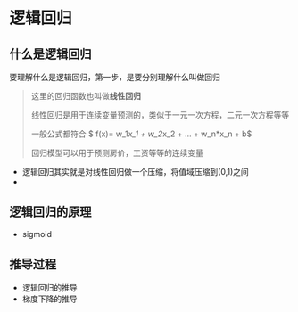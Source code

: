 # 逻辑回归

## 什么是逻辑回归
要理解什么是逻辑回归，第一步，是要分别理解什么叫做回归
> 这里的回归函数也叫做**线性回归**
> 
> 线性回归是用于连续变量预测的，类似于一元一次方程，二元一次方程等等
> 
> 一般公式都符合 $ f(x)= w_1*x_1 + w_2*x_2 + ... + w_n*x_n + b$
> 
> 回归模型可以用于预测房价，工资等等的连续变量
 
- 逻辑回归其实就是对线性回归做一个压缩，将值域压缩到(0,1)之间
- 

## 逻辑回归的原理
- sigmoid

## 推导过程
- 逻辑回归的推导
- 梯度下降的推导
